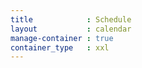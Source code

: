 ```yaml
---
title            : Schedule
layout           : calendar
manage-container : true  
container_type   : xxl
---
```


<!-- The Open Security Summit schedule is led by you. Have a burning topic that you'd like to discuss with your industry peers? Create a session and add it to the schedule. -->

<!-- The participant led model means that our schedule will remain fluid until a few days before the start of the summit, when we'll lock down sessions and rooms, to make sure everyone knows where they are going and when. -->
